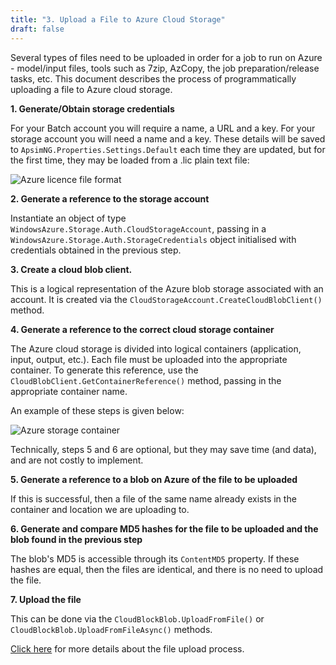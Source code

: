 ```yaml
---
title: "3. Upload a File to Azure Cloud Storage"
draft: false
---
```


Several types of files need to be uploaded in order for a job to run on Azure - model/input files, tools such as 7zip, AzCopy, the job preparation/release tasks, etc. This document describes the process of programmatically uploading a file to Azure cloud storage.

**1. Generate/Obtain storage credentials**

For your Batch account you will require a name, a URL and a key. For your storage account you will need a name and a key.
These details will be saved to `ApsimNG.Properties.Settings.Default` each time they are updated, but for the first time, they may be loaded from a .lic plain text file:

![Azure licence file format](/images/Usage.AzureLicenceFileFormat.png)

**2. Generate a reference to the storage account**

Instantiate an object of type `WindowsAzure.Storage.Auth.CloudStorageAccount`, passing in a `WindowsAzure.Storage.Auth.StorageCredentials` object initialised with credentials obtained in the previous step.

**3. Create a cloud blob client.**

This is a logical representation of the Azure blob storage associated with an account. It is created via the `CloudStorageAccount.CreateCloudBlobClient()` method.

**4. Generate a reference to the correct cloud storage container**

The Azure cloud storage is divided into logical containers (application, input, output, etc.). Each file must be uploaded into the appropriate container. To generate this reference, use the `CloudBlobClient.GetContainerReference()` method, passing in the appropriate container name.

An example of these steps is given below:

![Azure storage container](/images/Usage.Azure.StorageContainerGeneration.PNG)

Technically, steps 5 and 6 are optional, but they may save time (and data), and are not costly to implement.

**5. Generate a reference to a blob on Azure of the file to be uploaded**

If this is successful, then a file of the same name already exists in the container and location we are uploading to.

**6. Generate and compare MD5 hashes for the file to be uploaded and the blob found in the previous step**

The blob's MD5 is accessible through its `ContentMD5` property. If these hashes are equal, then the files are identical, and there is no need to upload the file.

**7. Upload the file**

This can be done via the `CloudBlockBlob.UploadFromFile()` or `CloudBlockBlob.UploadFromFileAsync()` methods.

[Click here](https://docs.microsoft.com/en-us/azure/batch/batch-dotnet-get-started) for more details about the file upload process.